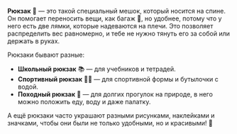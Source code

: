 **Рюкзак** 🎒 — это такой специальный мешок, который носится на спине. Он помогает переносить вещи, как багаж 🧳, но удобнее, потому что у него есть две лямки, которые надеваются на плечи. Это позволяет распределить вес равномерно, и тебе не нужно тянуть его за собой или держать в руках.

Рюкзаки бывают разные:
- **Школьный рюкзак** 📚 — для учебников и тетрадей.
- **Спортивный рюкзак** 🏃‍♂️ — для спортивной формы и бутылочки с водой.
- **Походный рюкзак** 🌲 — для долгих прогулок на природе, в него можно положить еду, воду и даже палатку.

А ещё рюкзаки часто украшают разными рисунками, наклейками и значками, чтобы они были не только удобными, но и красивыми! 🌟